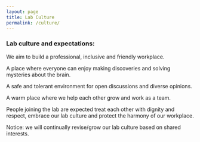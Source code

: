 ```yaml
---
layout: page
title: Lab Culture
permalink: /culture/
---
```


<h3>Lab culture and expectations:</h3>

We aim to build a professional, inclusive and friendly workplace.

<p>A place where everyone can enjoy making discoveries and solving mysteries about the brain.
	
<p>A safe and tolerant environment for open discussions and diverse opinions.

<p>A warm place where we help each other grow and work as a team.
	
<p>People joining the lab are expected treat each other with dignity and respect, embrace our lab culture and protect the harmony of our workplace.
	
<p>Notice: we will continually revise/grow our lab culture based on shared interests.


